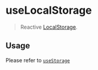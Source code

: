 # useLocalStorage

> Reactive [LocalStorage](https://developer.mozilla.org/en-US/docs/Web/API/Window/localStorage). 

## Usage

Please refer to [`useStorage`](/?path=/story/state--usestorage)
